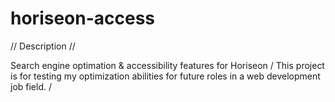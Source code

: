 # horiseon-access


// Description //

Search engine optimation & accessibility features for Horiseon
/
This project is for testing my optimization abilities for future roles in a web development job field.
/
